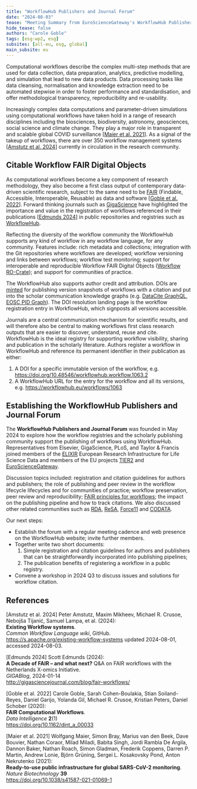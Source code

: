 ```yaml
---
title: "WorkflowHub Publishers and Journal Forum"
date: "2024-08-03"
tease: "Meeting Summary from EuroScienceGateway's WorkflowHub Publishers and Journal Forum"
hide_tease: false
authors: "Carole Goble"
tags: [esg-wp2, esg]
subsites: [all-eu, esg, global]
main_subsite: eu
---
```


Computational workflows describe the complex multi-step methods that are used for data collection, data preparation, analytics, predictive modelling, and simulation that lead to new data products. Data processing tasks like data cleansing, normalisation and knowledge extraction need to be automated stepwise in order to foster performance and standardisation, and offer methodological transparency, reproducibility and re-usability. 

Increasingly complex data computations and parameter-driven simulations using computational workflows have taken hold in a range of research disciplines including the biosciences, biodiversity, astronomy, geosciences, social science and climate change. They play a major role in transparent and scalable global COVID surveillance [[Maier et al. 2021]]. As a signal of the takeup of workflows, there are over 350 workflow management systems [[Amstutz et al. 2024]] currently in circulation in the research community.


## Citable Workflow FAIR Digital Objects

As computational workflows become a key component of research methodology, they also become a first class output of contemporary data-driven scientific research, subject to the same need to be [FAIR](https://www.go-fair.org/fair-principles/) (Findable, Accessible, Interoperable, Reusable) as data and software [[Goble et al. 2022]]. Forward thinking journals such as [GigaScience](https://academic.oup.com/gigascience) have highlighted the importance and value in the registration of workflows referenced in their publications [[Edmunds 2024]] in public repositories and registries such as [WorkflowHub](https://workflowhub.eu/).

Reflecting the diversity of the workflow community the WorkflowHub supports any kind of workflow in any workflow language, for any community. Features include: rich metadata and collections; integration with the Git repositories where workflows are developed; workflow versioning and links between workflows; workflow test monitoring; support for interoperable and reproducible Workflow FAIR Digital Objects ([Workflow RO-Crate](https://w3id.org/workflowhub/workflow-ro-crate/)); and support for communities of practice.

The WorkflowHub also supports author credit and attribution. DOIs are [minted](https://about.workflowhub.eu/docs/citable/) for publishing version snapshots of workflows with a citation and put into the scholar communication knowledge graphs (e.g. [DataCite GraphQL](https://support.datacite.org/docs/datacite-graphql-api-guide), [EOSC PID Graph](https://faircore4eosc.eu/eosc-core-components/eosc-pid-graph-pid-graph)). The DOI resolution landing page is the workflow registration entry in WorkflowHub, which signposts all versions accessible.

Journals are a central communication mechanism for scientific results, and will therefore also be central to making workflows first class research outputs that are easier to discover, understand, reuse and cite.  WorkflowHub is the ideal registry for supporting workflow visibility, sharing and publication in the scholarly literature. Authors register a workflow in WorkflowHub and reference its permanent identifier in their publication as either:

1. A DOI for a specific immutable version of the workflow, e.g. <https://doi.org/10.48546/workflowhub.workflow.1063.2>
2. A WorkflowHub URL for the entry for the workflow and all its versions, e.g. <https://workflowhub.eu/workflows/1063>


## Establishing the WorkflowHub Publishers and Journal Forum

The **WorkflowHub Publishers and Journal Forum** was founded in May 2024 to explore how the workflow registries and the scholarly publishing community support the publishing of workflows using WorkflowHub. Representatives from Elsevier, GigaScience, PLoS, and Taylor & Francis joined members of the [ELIXIR](https://elixir-europe.org/) European Research Infrastructure for Life Science Data and members of the EU projects [TIER2](https://tier2-project.eu/) and [EuroScienceGateway](https://eurosciencegateway.eu/).  

Discussion topics included: registration and citation guidelines for authors and publishers; the role of publishing and peer review in the workflow lifecycle lifecycles and for communities of practice; workflow preservation, peer review and reproducibility; [FAIR principles for workflows](https://workflows.community/groups/fair/); the impact on the publishing pipeline and how to track citations. We also discussed other related communities such as [RDA](https://www.rd-alliance.org/groups/complex-citations-working-group/), [ReSA](https://www.researchsoft.org/taskforces/), [Force11](https://force11.org/groups/software-citation-implementation-working-group/) and [CODATA](https://codata.org/).

Our next steps:
- Establish the forum with a regular meeting cadence and web presence on the WorkflowHub website; invite further members.
- Together write two short documents:
  1. Simple registration and citation guidelines for authors and publishers that can be straightforwardly incorporated into publishing pipelines;
  2. The publication benefits of registering a workflow in a public registry.
- Convene a workshop in 2024 Q3 to discuss issues and solutions for workflow citation.


## References

\[Amstutz et al. 2024\] Peter Amstutz, Maxim Mikheev, Michael R. Crusoe, Nebojša Tijanić, Samuel Lampa, et al. (2024):  
**Existing Workflow systems**.  
_Common Workflow Language wiki_, GitHub.  
https://s.apache.org/existing-workflow-systems updated 2024-08-01, accessed 2024-08-03.

\[Edmunds 2024\] 
Scott Edmunds (2024):  
**A Decade of FAIR – and what next?** Q\&A on FAIR workflows with the Netherlands X-omics Initiative.  
_GIGABlog_, 2024-01-14  
<http://gigasciencejournal.com/blog/fair-workflows/>

\[Goble et al. 2022\] Carole Goble, Sarah Cohen-Boulakia, Stian Soiland-Reyes, Daniel Garijo, Yolanda Gil, Michael R. Crusoe, Kristian Peters, Daniel Schober (2020):  
**FAIR Computational Workflows**.  
_Data Intelligence_ **2**(1)  
<https://doi.org/10.1162/dint_a_00033>

\[Maier et al. 2021\] Wolfgang Maier, Simon Bray, Marius van den Beek, Dave Bouvier, Nathan Coraor, Milad Miladi, Babita Singh, Jordi Rambla De Argila, Dannon Baker, Nathan Roach, Simon Gladman, Frederik Coppens, Darren P. Martin, Andrew Lonie, Björn Grüning, Sergei L. Kosakovsky Pond, Anton Nekrutenko (2021):  
**Ready-to-use public infrastructure for global SARS-CoV-2 monitoring**.  
_Nature Biotechnology_ **39**  
<https://doi.org/10.1038/s41587-021-01069-1>

<!-- hyperlinks for the inline [[citations]]  -->

[Amstutz et al. 2024]: https://s.apache.org/existing-workflow-systems "Existing Workflow systems"
[Edmunds 2024]: http://gigasciencejournal.com/blog/fair-workflows/ "A Decade of FAIR – and what next?"
[Goble et al. 2022]: https://doi.org/10.1162/dint_a_00033 "FAIR Computational Workflows"
[Maier et al. 2021]: https://doi.org/10.1038/s41587-021-01069-1 "Ready-to-use public infrastructure for global SARS-CoV-2 monitoring"
